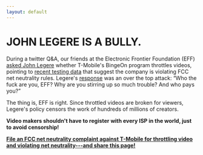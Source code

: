 ```yaml
---
layout: default
---
```


# JOHN LEGERE IS A BULLY.

During a twitter Q&A, our friends at the Electronic Frontier Foundation (EFF) [asked John Legere](https://twitter.com/EFF/status/685199019161726976) whether T-Mobile's BingeOn program throttles videos, pointing to [recent testing data](https://www.eff.org/deeplinks/2016/01/eff-confirms-t-mobiles-bingeon-optimization-just-throttling-applies) that suggest the company is violating FCC net neutrality rules. Legere's [response](https://twitter.com/JohnLegere/status/685201130427531264) was an over the top attack: “Who the fuck are you, EFF? Why are you stirring up so much trouble? And who pays you?”

The thing is, EFF is right. Since throttled videos are broken for viewers, Legere's policy censors the work of hundreds of millions of creators.

**Video makers shouldn't have to register with every ISP in the world, just to avoid censorship!** 

**[File an FCC net neutrality complaint against T-Mobile for throttling video and violating net neutrality---and share this page!](https://consumercomplaints.fcc.gov/hc/en-us/requests/new?ticket_form_id=38824)**
